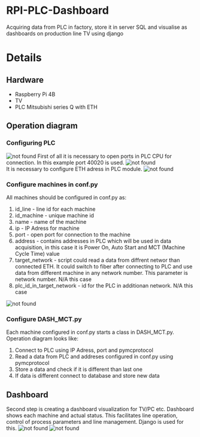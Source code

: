 # RPI-PLC-Dashboard
Acquiring data from PLC in factory, store it in server SQL and visualise as dashboards on production line TV using django

<h1> Details </h1>
<h2> Hardware </h2>
<ul>
<li> Raspberry Pi 4B </li>
<li> TV </li>
<li> PLC Mitsubishi series Q with ETH </li>
</ul>
<h2> Operation diagram </h2>
<h3> Configuring PLC </h3>
<img src="https://user-images.githubusercontent.com/109242797/215440818-33fecd3f-2b17-442e-898d-029866487106.png" alt='not found' title='PLC Config'>
First of all it is necessary to open ports in PLC CPU for connection. In this example port 40020 is used.
<img src="https://user-images.githubusercontent.com/109242797/215436365-18a7d392-62d1-42b1-a8b7-d52269cf5d4a.png" alt='not found' title='PLC Config'>
<br>
It is necessary to configure ETH adress in PLC module.
<img src="https://user-images.githubusercontent.com/109242797/215436968-08f8fbd3-957b-4913-9187-3d67020528dd.png" alt='not found' title='PLC Config'>
<h3> Configure machines in conf.py </h3>
All machines should be configured in conf.py as:
<ol>
<li> id_line - line id for each machine </li>
<li> id_machine - unique machine id </li>
<li> name - name of the machine </li>
<li> ip - IP Adress for machine </li>
<li> port - open port for connection to the machine </li>
<li> address - contains addresses in PLC which will be used in data acquisition, in this case it is Power On, Auto Start and MCT (Machine Cycle Time) value </li>
<li> target_network - script could read a data from diffrent networ than connected ETH. It could switch to fiber after connecting to PLC and use data from different machine in any network number. This parameter is network number. N/A this case </li>
<li> plc_id_in_target_network - id for the PLC in additionan network. N/A this case </li>
</ol>
<img src="https://user-images.githubusercontent.com/109242797/215438679-be4c40dd-86bf-4980-adaf-1165994109d6.png" alt='not found' title='conf.py'>
<h3> Configure DASH_MCT.py </h3>
Each machine configured in conf.py starts a class in DASH_MCT.py. 
Operation diagram looks like:
<ol>
<li> Connect to PLC using IP Adress, port and pymcprotocol </li>
<li> Read a data from PLC and addreses configured in conf.py using pymcprotocol </li>
<li> Store a data and check if it is different than last one </li>
<li> If data is different connect to database and store new data </li>
</ol>

<h2> Dashboard </h2>
Second step is creating a dashboard visualization for TV/PC etc.
Dashboard shows each machine and actual status. This facilitates line operation, control of process parameters and line management. Django is used for this.
<img src="https://user-images.githubusercontent.com/109242797/215440336-05ffdddf-73c8-4da2-b1e4-e456a45f824a.png" alt='not found' title='dashboard_on_monitor'>
<img src="https://user-images.githubusercontent.com/109242797/215441090-39967583-6579-433f-befd-c3c3bfad786c.png" alt='not found' title='dashboard_on_tv'>

